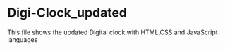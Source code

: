 # Digi-Clock_updated
This file shows the updated Digital clock with HTML,CSS and JavaScript languages 
